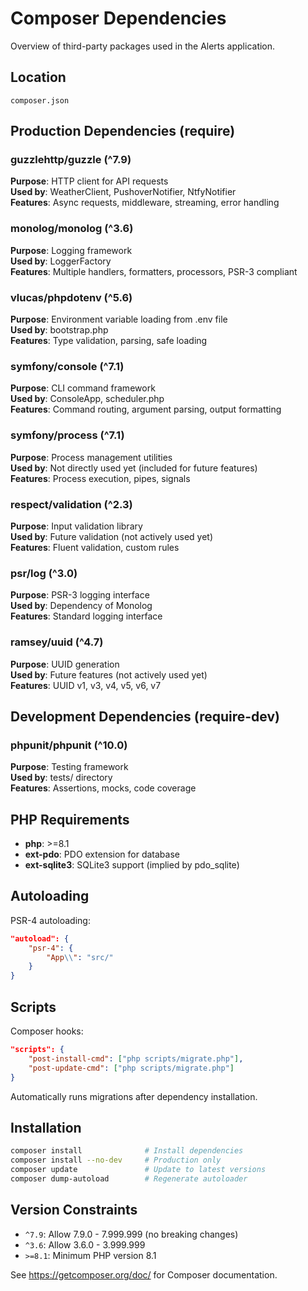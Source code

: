 # Composer Dependencies

Overview of third-party packages used in the Alerts application.

## Location
`composer.json`

## Production Dependencies (require)

### guzzlehttp/guzzle (^7.9)
**Purpose**: HTTP client for API requests  
**Used by**: WeatherClient, PushoverNotifier, NtfyNotifier  
**Features**: Async requests, middleware, streaming, error handling

### monolog/monolog (^3.6)
**Purpose**: Logging framework  
**Used by**: LoggerFactory  
**Features**: Multiple handlers, formatters, processors, PSR-3 compliant

### vlucas/phpdotenv (^5.6)
**Purpose**: Environment variable loading from .env file  
**Used by**: bootstrap.php  
**Features**: Type validation, parsing, safe loading

### symfony/console (^7.1)
**Purpose**: CLI command framework  
**Used by**: ConsoleApp, scheduler.php  
**Features**: Command routing, argument parsing, output formatting

### symfony/process (^7.1)
**Purpose**: Process management utilities  
**Used by**: Not directly used yet (included for future features)  
**Features**: Process execution, pipes, signals

### respect/validation (^2.3)
**Purpose**: Input validation library  
**Used by**: Future validation (not actively used yet)  
**Features**: Fluent validation, custom rules

### psr/log (^3.0)
**Purpose**: PSR-3 logging interface  
**Used by**: Dependency of Monolog  
**Features**: Standard logging interface

### ramsey/uuid (^4.7)
**Purpose**: UUID generation  
**Used by**: Future features (not actively used yet)  
**Features**: UUID v1, v3, v4, v5, v6, v7

## Development Dependencies (require-dev)

### phpunit/phpunit (^10.0)
**Purpose**: Testing framework  
**Used by**: tests/ directory  
**Features**: Assertions, mocks, code coverage

## PHP Requirements
- **php**: >=8.1
- **ext-pdo**: PDO extension for database
- **ext-sqlite3**: SQLite3 support (implied by pdo_sqlite)

## Autoloading
PSR-4 autoloading:
```json
"autoload": {
    "psr-4": {
        "App\\": "src/"
    }
}
```

## Scripts
Composer hooks:
```json
"scripts": {
    "post-install-cmd": ["php scripts/migrate.php"],
    "post-update-cmd": ["php scripts/migrate.php"]
}
```

Automatically runs migrations after dependency installation.

## Installation
```sh
composer install              # Install dependencies
composer install --no-dev     # Production only
composer update               # Update to latest versions
composer dump-autoload        # Regenerate autoloader
```

## Version Constraints
- `^7.9`: Allow 7.9.0 - 7.999.999 (no breaking changes)
- `^3.6`: Allow 3.6.0 - 3.999.999
- `>=8.1`: Minimum PHP version 8.1

See https://getcomposer.org/doc/ for Composer documentation.
